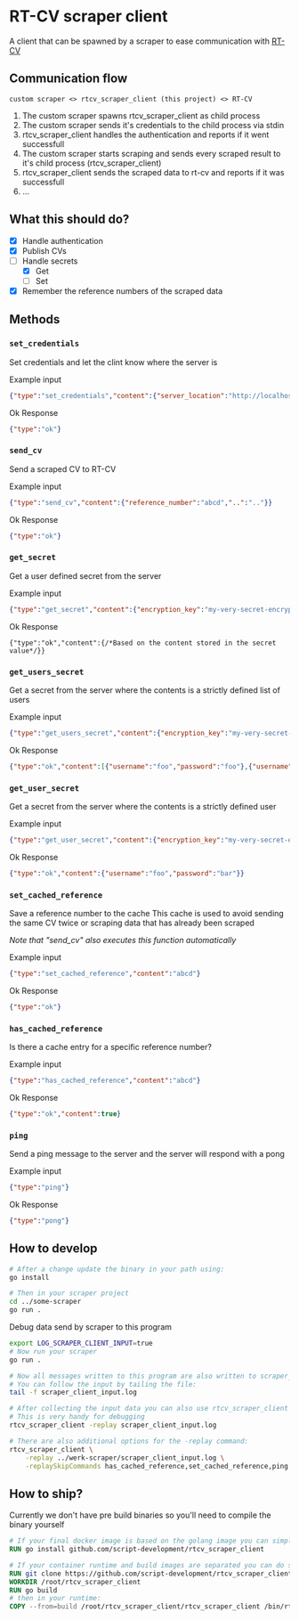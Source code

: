 # RT-CV scraper client

A client that can be spawned by a scraper to ease communication with [RT-CV](https://github.com/script-development/RT-CV)

## Communication flow

```
custom scraper <> rtcv_scraper_client (this project) <> RT-CV
```

1. The custom scraper spawns rtcv_scraper_client as child process
2. The custom scraper sends it's credentials to the child process via stdin
3. rtcv_scraper_client handles the authentication and reports if it went successfull
4. The custom scraper starts scraping and sends every scraped result to it's child process (rtcv_scraper_client)
5. rtcv_scraper_client sends the scraped data to rt-cv and reports if it was successfull
6. ...

## What this should do?

- [x] Handle authentication
- [x] Publish CVs
- [ ] Handle secrets
    - [x] Get
    - [ ] Set
- [x] Remember the reference numbers of the scraped data

## Methods

### `set_credentials`

Set credentials and let the clint know where the server is

Example input

```json
{"type":"set_credentials","content":{"server_location":"http://localhost:4000","api_key_id":"111111111111111111111111","api_key":"ddd","mock":null}}
```

Ok Response

```json
{"type":"ok"}
```

### `send_cv`

Send a scraped CV to RT-CV

Example input

```json
{"type":"send_cv","content":{"reference_number":"abcd","..":".."}}
```

Ok Response

```json
{"type":"ok"}
```

### `get_secret`

Get a user defined secret from the server

Example input

```json
{"type":"get_secret","content":{"encryption_key":"my-very-secret-encryption-key", "key":"key-of-value"}}
```

Ok Response

```jsonc
{"type":"ok","content":{/*Based on the content stored in the secret value*/}}
```

### `get_users_secret`

Get a secret from the server where the contents is a strictly defined list of users

Example input

```json
{"type":"get_users_secret","content":{"encryption_key":"my-very-secret-encryption-key", "key":"users"}}
```

Ok Response

```json
{"type":"ok","content":[{"username":"foo","password":"foo"},{"username":"bar","password":"bar"}]}
```

### `get_user_secret`

Get a secret from the server where the contents is a strictly defined user

Example input

```json
{"type":"get_user_secret","content":{"encryption_key":"my-very-secret-encryption-key", "key":"user"}}
```

Ok Response

```json
{"type":"ok","content":{"username":"foo","password":"bar"}}
```

### `set_cached_reference`

Save a reference number to the cache
This cache is used to avoid sending the same CV twice or scraping data that has already been scraped

*Note that "send_cv" also executes this function automatically*

Example input

```json
{"type":"set_cached_reference","content":"abcd"}
```

Ok Response

```json
{"type":"ok"}
```

### `has_cached_reference`

Is there a cache entry for a specific reference number?

Example input

```json
{"type":"has_cached_reference","content":"abcd"}
```

Ok Response

```json
{"type":"ok","content":true}
```

### `ping`

Send a ping message to the server and the server will respond with a pong

Example input

```json
{"type":"ping"}
```

Ok Response

```json
{"type":"pong"}
```

## How to develop

```sh
# After a change update the binary in your path using:
go install

# Then in your scraper project
cd ../some-scraper
go run .
```

Debug data send by scraper to this program
```sh
export LOG_SCRAPER_CLIENT_INPUT=true
# Now run your scraper
go run .

# Now all messages written to this program are also written to scraper_client_input.log
# You can follow the input by tailing the file:
tail -f scraper_client_input.log

# After collecting the input data you can also use rtcv_scraper_client to replay sending the data
# This is very handy for debugging
rtcv_scraper_client -replay scraper_client_input.log

# There are also additional options for the -replay command:
rtcv_scraper_client \
    -replay ../werk-scraper/scraper_client_input.log \
    -replaySkipCommands has_cached_reference,set_cached_reference,ping,get_users_secret
```

## How to ship?

Currently we don't have pre build binaries so you'll need to compile the binary yourself

```Dockerfile
# If your final docker image is based on the golang image you can simply run this command
RUN go install github.com/script-development/rtcv_scraper_client

# If your container runtime and build images are separated you can do something like this
RUN git clone https://github.com/script-development/rtcv_scraper_client /root/rtcv_scraper_client
WORKDIR /root/rtcv_scraper_client
RUN go build
# then in your runtime:
COPY --from=build /root/rtcv_scraper_client/rtcv_scraper_client /bin/rtcv_scraper_client
```
